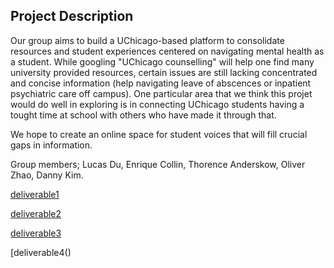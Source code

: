 ## Project Description

Our group aims to build a UChicago-based platform to consolidate resources and student experiences centered on navigating mental health as a student. While googling "UChicago counselling" will help one find many university provided resources, certain issues are still lacking concentrated and concise information (help navigating leave of abscences or inpatient psychiatric care off campus). One particular area that we think this projet would do well in exploring is in connecting UChicago students having a tought time at school with others who have made it through that.

We hope to create an online space for student voices that will fill crucial gaps in information. 

Group members; Lucas Du, Enrique Collin, Thorence Anderskow, Oliver Zhao, Danny Kim.


[deliverable1]()

[deliverable2]()

[deliverable3]()

[deliverable4()

